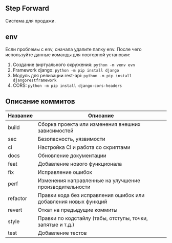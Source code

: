 ## Step Forward 
Система для продажи. 
## env
Если проблемы с env, сначала удалите папку env. После чего используйте данные команды для повторной установки:
1. Создание виртуального окружения:  ```python -m venv evn```
2. Framework django: ```python -m pip install django```
3. Модуль для релизации rest-api: ```python -m pip install djangorestframework```
4. CORS: ```python -m pip install django-cors-headers```
## Описание коммитов
| Название | Описание                                                        |
|----------|-----------------------------------------------------------------|
| build	   | Сборка проекта или изменения внешних зависимостей               |
| sec      | Безопасность, уязвимости                                        |
| ci       | Настройка CI и работа со скриптами                              |
| docs	   | Обновление документации                                         |
| feat	   | Добавление нового функционала                                   |
| fix	   | Исправление ошибок                                              |
| perf	   | Изменения направленные на улучшение производительности          |
| refactor | Правки кода без исправления ошибок или добавления новых функций |
| revert   | Откат на предыдущие коммиты                                     |
| style	   | Правки по кодстайлу (табы, отступы, точки, запятые и т.д.)      |
| test	   | Добавление тестов                                               |